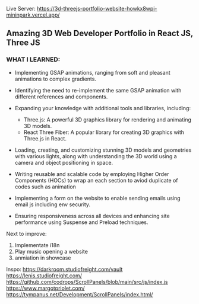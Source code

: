 Live Server: https://3d-threejs-portfolio-website-howkx8wpi-mininpark.vercel.app/

<h2>Amazing 3D Web Developer Portfolio in React JS, Three JS</h2>

<h3>WHAT I LEARNED:</h3>

- Implementing GSAP animations, ranging from soft and pleasant animations to complex gradients.
- Identifying the need to re-implement the same GSAP animation with different references and components.

- Expanding your knowledge with additional tools and libraries, including:
  - Three.js: A powerful 3D graphics library for rendering and animating 3D models.
  - React Three Fiber: A popular library for creating 3D graphics with Three.js in React.
- Loading, creating, and customizing stunning 3D models and geometries with various lights, along with understanding the 3D world using a camera and object positioning in space.
- Writing reusable and scalable code by employing Higher Order Components (HOCs) to wrap an each section to aviod duplicate of codes such as animation
- Implementing a form on the website to enable sending emails using email js including env security.
- Ensuring responsiveness across all devices and enhancing site performance using Suspense and Preload techniques.

Next to improve:

1. Implementate i18n
2. Play music opening a website
3. anmiation in showcase

Inspo:
https://darkroom.studiofreight.com/vault
https://lenis.studiofreight.com/
https://github.com/codrops/ScrollPanels/blob/main/src/js/index.js
https://www.margotpriolet.com/
https://tympanus.net/Development/ScrollPanels/index.html/
